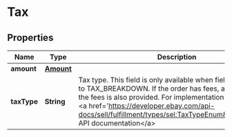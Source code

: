 # Tax

## Properties
Name | Type | Description | Notes
------------ | ------------- | ------------- | -------------
**amount** | [**Amount**](Amount.md) |  |  [optional]
**taxType** | **String** | Tax type. This field is only available when fieldGroups is set to TAX_BREAKDOWN. If the order has fees, a breakdown of the fees is also provided. For implementation help, refer to &lt;a href&#x3D;&#x27;https://developer.ebay.com/api-docs/sell/fulfillment/types/sel:TaxTypeEnum&#x27;&gt;eBay API documentation&lt;/a&gt; |  [optional]
